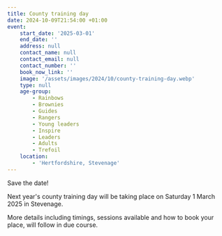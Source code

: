 ```yaml
---
title: County training day
date: 2024-10-09T21:54:00 +01:00
event:
    start_date: '2025-03-01'
    end_date: ''
    address: null
    contact_name: null
    contact_email: null
    contact_number: ''
    book_now_link: ''
    image: '/assets/images/2024/10/county-training-day.webp'
    type: null
    age-group:
        - Rainbows
        - Brownies
        - Guides
        - Rangers
        - Young leaders
        - Inspire
        - Leaders
        - Adults
        - Trefoil
    location:
        - 'Hertfordshire, Stevenage'
---
```

Save the date!

Next year's county training day will be taking place on Saturday 1 March 2025 in Stevenage.

More details including timings, sessions available and how to book your place, will follow in due course.
